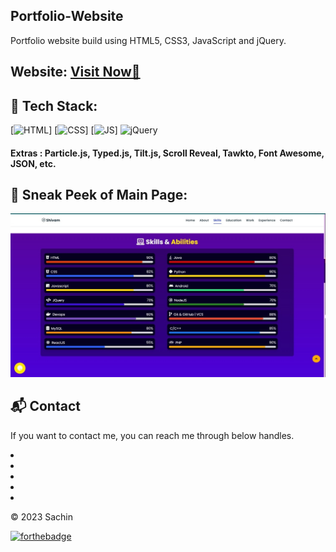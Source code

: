 ## Portfolio-Website

Portfolio website build using HTML5, CSS3, JavaScript and jQuery.

<h2> Website: 
<a href="https://sachinjha21.netlify.app/" target="_blank">Visit Now🚀</a>
</h2>

## 📌 Tech Stack:

[![HTML](https://img.shields.io/badge/html5%20-%23E34F26.svg?&style=for-the-badge&logo=html5&logoColor=white)]
[![CSS](https://img.shields.io/badge/css3%20-%231572B6.svg?&style=for-the-badge&logo=css3&logoColor=white)]
[![JS](https://img.shields.io/badge/javascript%20-%23323330.svg?&style=for-the-badge&logo=javascript&logoColor=%23F7DF1E)]
<img alt="jQuery" src="https://img.shields.io/badge/jquery-%230769AD.svg?style=for-the-badge&logo=jquery&logoColor=white"/>

#### Extras : Particle.js, Typed.js, Tilt.js, Scroll Reveal, Tawkto, Font Awesome, JSON, etc.

## 📌 Sneak Peek of Main Page:
![skillsmockup](<https://github.com/ShivamAgarwal-code/Portfolio-Shivam-Agarwal/blob/1b50c9be8fbb5ae7c5678aa0292a3e59016f4675/assests/images/Screenshot%20(22).jpeg>)

<h2>📬 Contact</h2>

If you want to contact me, you can reach me through below handles.
<a class="linkedin" href="https://www.linkedin.com/in/sachin-jha-ba5a1b237/" target="_blank"><i
                                class="fab fa-linkedin"></i></a></li>
<li><a class="github" href="https://github.com/Sachinjha21" target="_blank"><i
                                class="fab fa-github"></i></a></li>
<li><a class="YouTube" href="" target="_blank"><i
                                class="fab fa-medium"></i></a></li>
<li><a class="twitter" href="" target="_blank"><i
                                class="fab fa-twitter"></i></a></li>
<li><a class="Discord" href="" target="_blank"><i
                                class="fab fa-facebook"></i></a></li>
<li><a class="instagram" href="https://www.instagram.com/sachinjha_21/"><i
                                class="fab fa-instagram" target="_blank"></i></a>

© 2023 Sachin

[![forthebadge](https://forthebadge.com/images/badges/built-with-love.svg)](https://forthebadge.com)

